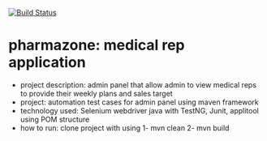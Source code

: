 [![Build Status](https://dev.azure.com/roqay/Pharmazone/_apis/build/status/asmayonis.pharmazone?branchName=master)](https://dev.azure.com/roqay/Pharmazone/_build/latest?definitionId=2&branchName=master)
# pharmazone: medical rep application 
-  project description: admin panel that allow admin to view  medical reps to provide their weekly plans and sales target 
-  project: automation test cases for admin panel using maven framework
-  technology used: Selenium webdriver java with TestNG, Junit, applitool using POM structure
-  how to run: clone project with using 
        1- mvn clean 
        2- mvn build

